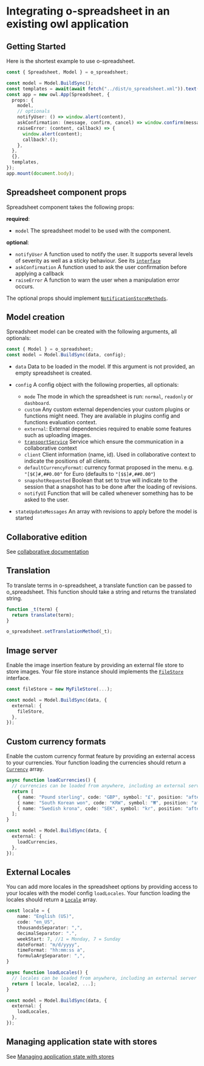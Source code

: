 # Integrating o-spreadsheet in an existing owl application

## Getting Started

Here is the shortest example to use o-spreadsheet.

```typescript
const { Spreadsheet, Model } = o_spreadsheet;

const model = Model.BuildSync();
const templates = await(await fetch("../dist/o_spreadsheet.xml")).text();
const app = new owl.App(Spreadsheet, {
  props: {
    model,
    // optionals
    notifyUser: () => window.alert(content),
    askConfirmation: (message, confirm, cancel) => window.confirm(message),
    raiseError: (content, callback) => {
      window.alert(content);
      callback?.();
    },
  },
  {},
  templates,
});
app.mount(document.body);
```

## Spreadsheet component props

Spreadsheet component takes the following props:

**required**:

- `model`
  The spreadsheet model to be used with the component.

**optional**:

- `notifyUser`
  A function used to notify the user. It supports several levels of severity as well as a sticky behaviour.
  See its [`interface`](../../src/types/env.ts#L15)
- `askConfirmation`
  A function used to ask the user confirmation before applying a callback
- `raiseError`
  A function to warn the user when a manipulation error occurs.

The optional props should implement [`NotificationStoreMethods`](../../src/stores/notification_store.ts#L3).

## Model creation

Spreadsheet model can be created with the following arguments, all optionals:

```ts
const { Model } = o_spreadsheet;
const model = Model.BuildSync(data, config);
```

- `data`
  Data to be loaded in the model. If this argument is not provided, an empty spreadsheet is created.

- `config` A config object with the following properties, all optionals:

  - `mode` The mode in which the spreadsheet is run: `normal`, `readonly` or `dashboard`.
  - `custom` Any custom external dependencies your custom plugins or functions might need.
    They are available in plugins config and functions evaluation context.
  - `external`: External dependencies required to enable some features such as uploading images.
  - [`transportService`](../integrating/collaborative/collaborative.md) Service which ensure the communication in a collaborative context
  - `client` Client information (name, id). Used in collaborative context to indicate the positions of all clients.
  - `defaultCurrencyFormat`: currency format proposed in the menu. e.g. `"[$€]#,##0.00"` for Euro (defaults to `"[$$]#,##0.00"`)
  - `snapshotRequested` Boolean that set to true will indicate to the session that a snapshot has to be done after the loading of revisions.
  - `notifyUI` Function that will be called whenever something has to be asked to the user.

- `stateUpdateMessages`
  An array with revisions to apply before the model is started

## Collaborative edition

See [collaborative documentation](../integrating/collaborative/collaborative.md)

## Translation

To translate terms in o-spreadsheet, a translate function can be passed to o_spreadsheet.
This function should take a string and returns the translated string.

```typescript
function _t(term) {
  return translate(term);
}

o_spreadsheet.setTranslationMethod(_t);
```

## Image server

Enable the image insertion feature by providing an external file store to store images.
Your file store instance should implements the [`FileStore`](https://github.com/odoo/o-spreadsheet/blob/b4c1339c82c3831e76636851116fbf754946ea79/src/types/files.ts#L6) interface.

```ts
const fileStore = new MyFileStore(...);

const model = Model.BuildSync(data, {
  external: {
    fileStore,
  },
});
```

## Custom currency formats

Enable the custom currency format feature by providing an external access to your currencies.
Your function loading the currencies should return a [`Currency`](https://github.com/odoo/o-spreadsheet/blob/b4c1339c82c3831e76636851116fbf754946ea79/src/types/currency.ts) array.

```ts
async function loadCurrencies() {
  // currencies can be loaded from anywhere, including an external server or a local file.
  return [
    { name: "Pound sterling", code: "GBP", symbol: "£", position: "after", decimalPlaces: 2 },
    { name: "South Korean won", code: "KRW", symbol: "₩", position: "after", decimalPlaces: 1 },
    { name: "Swedish krona", code: "SEK", symbol: "kr", position: "after", decimalPlaces: 2 },
  ];
}

const model = Model.BuildSync(data, {
  external: {
    loadCurrencies,
  },
});
```

## External Locales

You can add more locales in the spreadsheet options by providing access to your locales with the model
config `loadLocales`. Your function loading the locales should return a [`Locale`](/src/types/locale.ts) array.

```ts
const locale = {
    name: "English (US)",
    code: "en_US",
    thousandsSeparator: ",",
    decimalSeparator: ".",
    weekStart: 7, //1 = Monday, 7 = Sunday
    dateFormat: "m/d/yyyy",
    timeFormat: "hh:mm:ss a",
    formulaArgSeparator: ",",
}

async function loadLocales() {
  // locales can be loaded from anywhere, including an external server or a local file.
  return [ locale, locale2, ...];
}

const model = Model.BuildSync(data, {
  external: {
    loadLocales,
  },
});
```

## Managing application state with stores

See [Managing application state with stores](/src/store_engine/README.md)
